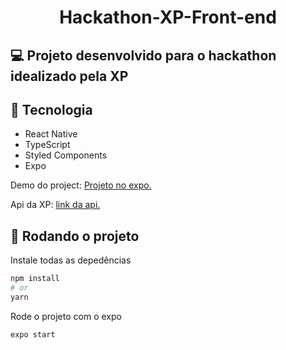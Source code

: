 <h1 align="center">Hackathon-XP-Front-end</h1>



## :computer: Projeto desenvolvido para o hackathon idealizado pela XP


## :satellite: Tecnologia

<ul>
  <li>React Native</li>
  <li>TypeScript</li>
  <li>Styled Components</li>
  <li>Expo</li>
</ul>



<p>
  Demo do project: <a href="https://expo.dev/@rodolfomariano/hackathon" target="_blank">Projeto no expo.</a>
</p>

<p>
  Api da XP: <a href="https://developer.xpinc.com/" target="_blank">link da api.</a>
</p>


## :rocket: Rodando o projeto

Instale todas as depedências

```bash
npm install
# or
yarn
```

Rode o projeto com o expo

```bash
expo start
```
